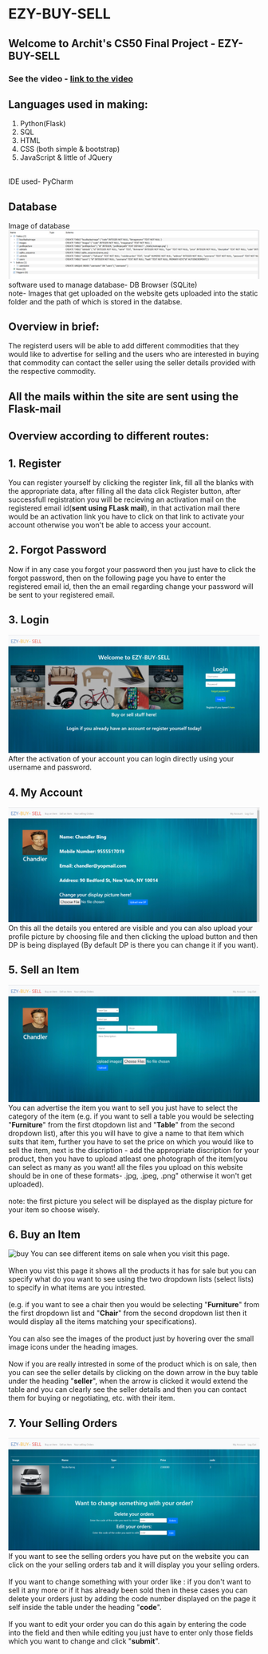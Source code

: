 # EZY-BUY-SELL

## Welcome to Archit's CS50 Final Project - EZY-BUY-SELL

### See the video - [link to the video](https://www.youtube.com/watch?v=VRULNpoLS80)

## Languages used in making:
1. Python(Flask)
2. SQL
3. HTML
4. CSS (both simple & bootstrap)
5. JavaScript & little of JQuery
<br />
IDE used- PyCharm

## Database
Image of database
<br />
![image of datatbase](screenshots/database.png)
<br />
software used to manage database- DB Browser (SQLite)
<br />
note- Images that get uploaded on the website gets uploaded into the static folder and the path of which is stored in the databse.

## Overview in brief:

The registerd users will be able to add different commodities that they would like to advertise for selling and the users who are interested in buying that commodity
can contact the seller using the seller details provided with the respective commodity.

## All the mails within the site are sent using the Flask-mail
## Overview according to different routes:

## **1. Register**

You can register yourself by clicking the register link, fill all the blanks with the appropriate data, after filling all the data click Register button, after successfull registration you will be recieving an activation mail on the registered email id(**sent using FLask mail**), in that activation mail there would be an activation link you have to click on that link to activate your account otherwise you won't be able to access your account.

## **2. Forgot Password**

Now if in any case you forgot your password then you just have to click the forgot password, then on the following page you have to enter the registered email id, then the an email regarding change your password will be sent to your registered email.

## **3. Login**
![login](screenshots/login.png)
After the activation of your account you can login directly using your username and password.

## **4. My Account**
![myaccount](screenshots/myaccount.png)
On this all the details you entered are visible and you can also upload your profile picture by choosing file and then clicking the upload button and then DP is being displayed (By default DP is there you can change it if you want).

## **5. Sell an Item**
![sell](screenshots/sell.png)
You can advertise the item you want to sell you just have to select the category of the item (e.g. if you want to sell a table you would be selecting "**Furniture**" from the first dtopdown list and "**Table**" from the second dropdown list), after this you will have to give a name to that item which suits that item, further you have to set the price on which you would like to sell the item, next is the discription - add the appropriate discription for your product, then you have to upload atleast one photograph of the item(you can select as many as you want! all the files you upload on this website should be in one of these formats- .jpg, .jpeg, .png" otherwise it won't get uploaded).
<br />
<br />
note: the first picture you select will be displayed as the display picture for your item so choose wisely.

## **6. Buy an Item**
![buy](screenshots/buy.png)
You can see different items on sale when you visit this page.
<br />
<br />
When you vist this page it shows all the products it has for sale but you can specify what do you want to see using the two dropdown lists (select lists) to specify in what items are you intrested.
<br />
<br />
(e.g. if you want to see a chair then you would be selecting "**Furniture**" from the first dropdown list and "**Chair**" from the second dropdown list then it would display all the items matching your specifications).
<br/>
<br />
You can also see the images of the product just by hovering over the small image icons under the heading images.
<br />
<br />
Now if you are really intrested in some of the product which is on sale, then you can see the seller details by clicking on the down arrow in the buy table under the heading "**seller**", when the arrow is clicked it would extend the table and you can clearly see the seller details and then you can contact them for buying or negotiating, etc. with their item.

## **7. Your Selling Orders**
![selling-orders](screenshots/yourseelingorders.png)
If you want to see the selling orders you have put on the website you can click on the your selling orders tab and it will display you your selling orders.
<br />
<br />
If you want to change something with your order like : if you don't want to sell it any more or if it has already been sold then in these cases you can delete your orders just by adding the code number displayed on the page it self inside the table under the heading "**code**".
<br />
<br />
If you want to edit your order you can do this again by entering the code into the field and then while editing you just have to enter only those fields which you want to change and click "**submit**".
